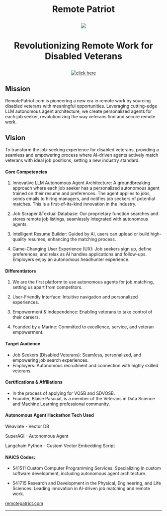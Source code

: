 # <p align="center"> Remote Patriot </p>
<p align="center">
<img src="https://e7upddqeoxq.exactdn.com/wp-content/uploads/2023/04/Remote_Patriot_Logo-removebg.png?strip=all&lossy=1&w=648&ssl=1" /> 
</p>

# <p align="center"> Revolutionizing Remote Work for Disabled Veterans </p>


<p align="center">
   <a href="https://lablab.ai/event/autonomous-agents-hackathon/langlabs/remote-patriot">
    <img src="https://github.com/jetblaise/RemotePatriotMVP/blob/main/Remote%20Patriot%20Demo.1.gif" alt="click here" />
  </a>
</p>

## Mission
RemotePatriot.com is pioneering a new era in remote work by sourcing disabled
veterans with meaningful opportunities. Leveraging cutting-edge LLM autonomous
agent architecture, we create personalized agents for each job seeker, revolutionizing
the way veterans find and secure remote work.

## Vision
To transform the job-seeking experience for disabled veterans, providing a seamless
and empowering process where AI-driven agents actively match veterans with ideal job
positions, setting a new industry standard.


#### Core Competencies

1. Innovative LLM Autonomous Agent Architecture: A groundbreaking approach where each job seeker has a
personalized autonomous agent trained on their resume and preferences. The agent applies to jobs, sends emails
to hiring managers, and notifies job seekers of potential matches. This is a first-of-its-kind innovation in the
industry.

3. Job Scraper &Textual Database: Our proprietary function searches and stores remote job listings, seamlessly
integrated with autonomous agents.

5. Intelligent Resume Builder: Guided by AI, users can upload or build high-quality resumes, enhancing the matching
process.

7. Game-Changing User Experience (UX): Job seekers sign up, define preferences, and relax as AI handles
applications and follow-ups. Employers enjoy an autonomous headhunter experience.


#### Differentiators

1. We are the first platform to use autonomous agents for job matching, setting us apart from competitors.

2. User-Friendly Interface: Intuitive navigation and personalized experiences.

3. Empowerment & Independence: Enabling veterans to take control of their careers.

4. Founded by a Marine: Committed to excellence, service, and veteran empowerment.

#### Target Audience 

- Job Seekers (Disabled Veterans): Seamless, personalized, and empowering job search experiences.
- Employers: Autonomous recruitment and connection with highly skilled veterans.

#### Certifications & Affiliations

- In the process of applying for VOSB and SDVOSB.
- Founder, Blaise Pascual, is a member of the Veterans in Data Science and Machine Learning professional community.

#### Autonomous Agent Hackathon Tech Used

Weaviate - Vector DB

SuperAGI - Autonomous Agent

Langchain Python - Custom Vector Embedding Script


#### NAICS Codes:

* 541511 Custom Computer Programming Services: Specializing in custom software development, including autonomous agent architecture.

* 541715 Research and Development in the Physical, Engineering, and Life Sciences: Leading innovation in Al-driven job matching and remote work.

[remotepatriot.com](http://remotepatriot.com)

 


---

